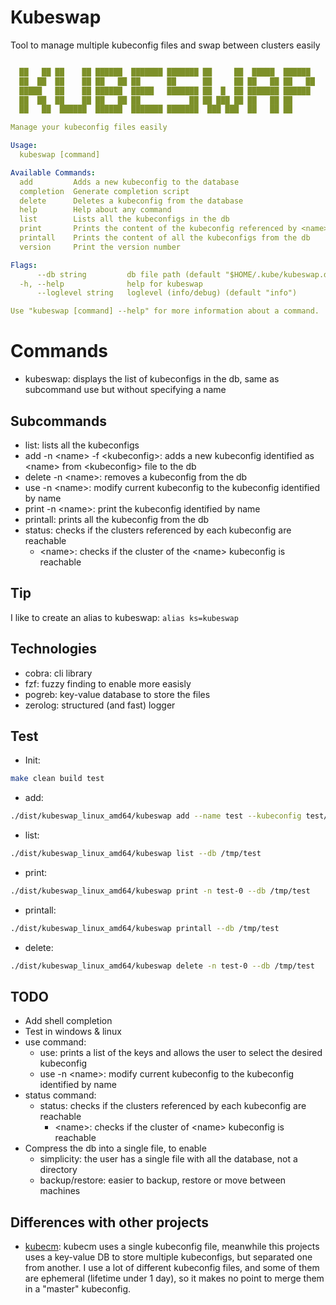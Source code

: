 # Kubeswap
Tool to manage multiple kubeconfig files and swap between clusters easily

```yaml

  ██   ██ ██    ██ ██████  ███████ ███████ ██     ██  █████  ██████  
  ██  ██  ██    ██ ██   ██ ██      ██      ██     ██ ██   ██ ██   ██ 
  █████   ██    ██ ██████  █████   ███████ ██  █  ██ ███████ ██████  
  ██  ██  ██    ██ ██   ██ ██           ██ ██ ███ ██ ██   ██ ██      
  ██   ██  ██████  ██████  ███████ ███████  ███ ███  ██   ██ ██

Manage your kubeconfig files easily

Usage:
  kubeswap [command]

Available Commands:
  add         Adds a new kubeconfig to the database
  completion  Generate completion script
  delete      Deletes a kubeconfig from the database
  help        Help about any command
  list        Lists all the kubeconfigs in the db
  print       Prints the content of the kubeconfig referenced by <name>
  printall    Prints the content of all the kubeconfigs from the db
  version     Print the version number

Flags:
      --db string         db file path (default "$HOME/.kube/kubeswap.db")
  -h, --help              help for kubeswap
      --loglevel string   loglevel (info/debug) (default "info")

Use "kubeswap [command] --help" for more information about a command.
```

# Commands
- kubeswap: displays the list of kubeconfigs in the db, same as subcommand use but without specifying a name

## Subcommands
- list: lists all the kubeconfigs
- add -n \<name\> -f \<kubeconfig\>: adds a new kubeconfig identified as \<name\> from \<kubeconfig\> file to the db
- delete -n \<name\>: removes a kubeconfig from the db
- use -n \<name\>: modify current kubeconfig to the kubeconfig identified by name
- print -n \<name\>: print the kubeconfig identified by name
- printall: prints all the kubeconfig from the db
- status: checks if the clusters referenced by each kubeconfig are reachable
  - \<name>\: checks if the cluster of the \<name\> kubeconfig is reachable

## Tip
I like to create an alias to kubeswap:
`alias ks=kubeswap`

## Technologies
- cobra: cli library
- fzf: fuzzy finding to enable more easisly
- pogreb: key-value database to store the files
- zerolog: structured (and fast) logger


## Test
- Init:
```bash
make clean build test
```
- add:
```bash
./dist/kubeswap_linux_amd64/kubeswap add --name test --kubeconfig test/kubeconfig.yml --db /tmp/test
```
- list:
```bash
./dist/kubeswap_linux_amd64/kubeswap list --db /tmp/test
```
- print:
```bash
./dist/kubeswap_linux_amd64/kubeswap print -n test-0 --db /tmp/test
```
- printall:
```bash
./dist/kubeswap_linux_amd64/kubeswap printall --db /tmp/test
```
- delete:
```bash
./dist/kubeswap_linux_amd64/kubeswap delete -n test-0 --db /tmp/test
```

## TODO
- Add shell completion
- Test in windows & linux
- use command:
  - use: prints a list of the keys and allows the user to select the desired kubeconfig
  - use -n \<name\>: modify current kubeconfig to the kubeconfig identified by name
- status command:
  - status: checks if the clusters referenced by each kubeconfig are reachable
    - \<name>\: checks if the cluster of \<name\> kubeconfig is reachable
- Compress the db into a single file, to enable
  - simplicity: the user has a single file with all the database, not a directory
  - backup/restore: easier to backup, restore or move between machines

## Differences with other projects
- [kubecm](https://github.com/sunny0826/kubecm): kubecm uses a single kubeconfig file, meanwhile this projects uses a key-value DB to store multiple kubeconfigs, but separated one from another. I use a lot of different kubeconfig files, and some of them are ephemeral (lifetime under 1 day), so it makes no point to merge them in a "master" kubeconfig.